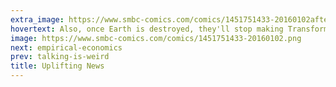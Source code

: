 ```yaml
---
extra_image: https://www.smbc-comics.com/comics/1451751433-20160102after.png
hovertext: Also, once Earth is destroyed, they'll stop making Transformers sequels.
image: https://www.smbc-comics.com/comics/1451751433-20160102.png
next: empirical-economics
prev: talking-is-weird
title: Uplifting News
---
```

